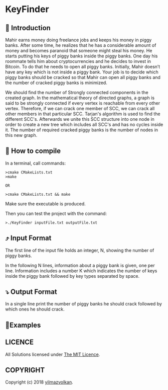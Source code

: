 # KeyFinder

## :tophat: Introduction

Mahir earns money doing freelance jobs and keeps his money in piggy
banks. After some time, he realizes that he has a considerable
amount of money and becomes paranoid that someone might steal his money.
He starts putting his keys of piggy banks inside the piggy banks. One
day his roommate tells him about cryptocurrencies and he decides to invest
in Bitcoin. To do that he needs to open all piggy banks. Initially, Mahir
doesn’t have any key which is not inside a piggy bank. Your job is to decide
which piggy banks should be cracked so that Mahir can open all piggy banks
and the number of cracked piggy banks is minimized.

We should find the number of Strongly connected components in the created graph. 
In the mathematical theory of directed graphs, a graph is said to be strongly connected if every vertex is 
reachable from every other vertex. Therefore, if we can crack one member of SCC, we can crack all other members in that particular SCC.
Tarjan's algorithm is used to find the different SCC's. Afterwards we unite this SCC structure into one node in order to create a new tree
which includes all SCC's and has no cycles inside it. The number of required cracked piggy banks is the number of nodes in this new graph.


## :flashlight: How to compile

In a terminal, call commands:
```
>cmake CMakeLists.txt
>make

OR

>cmake CMakeLists.txt && make

```
Make sure the executable is produced.

Then you can test the project with the command:
```
>./KeyFinder inputFile.txt outputFile.txt
```

## :arrow_heading_up: Input Format
The first line of the input file holds an integer, N, showing the number
of piggy banks.


In the following N lines, information about a piggy bank is given, one per
line. Information includes a number K which indicates the number of keys
inside the piggy bank followed by key types separated by space.


## :arrow_heading_down: Output Format

In a single line print the number of piggy banks he should crack followed
by which ones he should crack.

## :mushroom:Examples 

## LICENCE
All Solutions licensed under [The MIT Licence](https://github.com/yilmazvolkan/KeyFinder/blob/master/LICENSE).

## COPYRIGHT
Copyright (c) 2018 [yilmazvolkan](https://github.com/yilmazvolkan).
